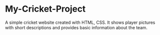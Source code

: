 # My-Cricket-Project
A simple cricket website created with HTML, CSS.  It shows player pictures with short descriptions and provides basic information about the team.
